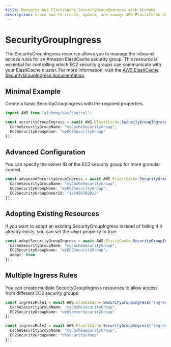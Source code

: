 ```yaml
---
title: Managing AWS ElastiCache SecurityGroupIngresss with Alchemy
description: Learn how to create, update, and manage AWS ElastiCache SecurityGroupIngresss using Alchemy Cloud Control.
---
```


# SecurityGroupIngress

The SecurityGroupIngress resource allows you to manage the inbound access rules for an Amazon ElastiCache security group. This resource is essential for controlling which EC2 security groups can communicate with your ElastiCache cluster. For more information, visit the [AWS ElastiCache SecurityGroupIngress documentation](https://docs.aws.amazon.com/elasticache/latest/userguide/).

## Minimal Example

Create a basic SecurityGroupIngress with the required properties.

```ts
import AWS from "alchemy/aws/control";

const securityGroupIngress = await AWS.ElastiCache.SecurityGroupIngress("defaultIngressRule", {
  CacheSecurityGroupName: "myCacheSecurityGroup",
  EC2SecurityGroupName: "myEC2SecurityGroup"
});
```

## Advanced Configuration

You can specify the owner ID of the EC2 security group for more granular control.

```ts
const advancedSecurityGroupIngress = await AWS.ElastiCache.SecurityGroupIngress("advancedIngressRule", {
  CacheSecurityGroupName: "myCacheSecurityGroup",
  EC2SecurityGroupName: "myEC2SecurityGroup",
  EC2SecurityGroupOwnerId: "123456789012"
});
```

## Adopting Existing Resources

If you want to adopt an existing SecurityGroupIngress instead of failing if it already exists, you can set the `adopt` property to true.

```ts
const adoptSecurityGroupIngress = await AWS.ElastiCache.SecurityGroupIngress("adoptedIngressRule", {
  CacheSecurityGroupName: "myCacheSecurityGroup",
  EC2SecurityGroupName: "myEC2SecurityGroup",
  adopt: true
});
```

## Multiple Ingress Rules

You can create multiple SecurityGroupIngress resources to allow access from different EC2 security groups.

```ts
const ingressRule1 = await AWS.ElastiCache.SecurityGroupIngress("ingressRule1", {
  CacheSecurityGroupName: "myCacheSecurityGroup",
  EC2SecurityGroupName: "webServerSecurityGroup"
});

const ingressRule2 = await AWS.ElastiCache.SecurityGroupIngress("ingressRule2", {
  CacheSecurityGroupName: "myCacheSecurityGroup",
  EC2SecurityGroupName: "dbSecurityGroup"
});
```